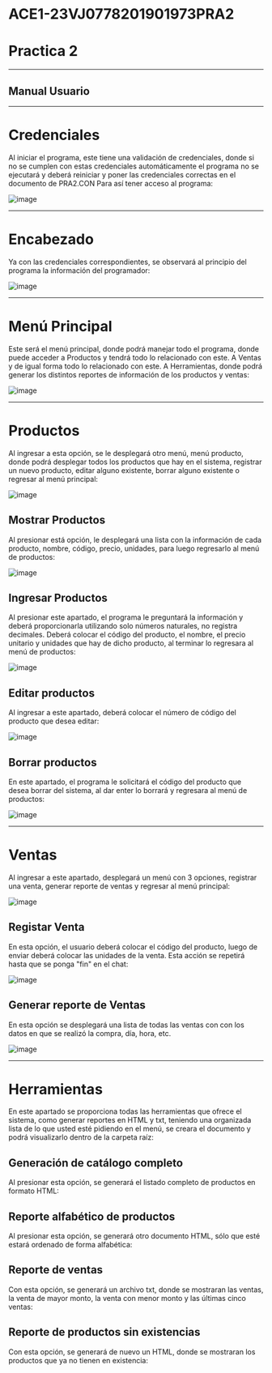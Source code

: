# ACE1-23VJ0778201901973PRA2

# Practica 2 

- - - -

## Manual Usuario

- - - -
# Credenciales

Al iniciar el programa, este tiene una validación de credenciales, donde si no se cumplen con estas credenciales automáticamente el programa no se ejecutará y deberá reiniciar y poner las credenciales correctas en el documento de PRA2.CON Para así tener acceso al programa:

![image](https://github.com/rauudy/ACE1-23VJ0778201901973PRA2/assets/66295181/a4fcd25d-2687-4072-84ae-62f5efb1c316)

- - - - 
# Encabezado

Ya con las credenciales correspondientes, se observará al principio del programa la información del programador:

![image](https://github.com/rauudy/ACE1-23VJ0778201901973PRA2/assets/66295181/9653d086-206e-4d12-86fb-22e57846247c)

- - - -

# Menú Principal

Este será el menú principal, donde podrá manejar todo el programa, donde puede acceder a Productos y tendrá todo lo relacionado con este. A Ventas y de igual forma todo lo relacionado con este. A Herramientas, donde podrá generar los distintos reportes de información de los productos y ventas:

![image](https://github.com/rauudy/ACE1-23VJ0778201901973PRA2/assets/66295181/87c28244-e26f-4cd4-8d11-a004b8d4b329)


- - - -
# Productos

Al ingresar a esta opción, se le desplegará otro menú, menú producto, donde podrá desplegar todos los productos que hay en el sistema, registrar un nuevo producto, editar alguno existente, borrar alguno existente o regresar al menú principal:

![image](https://github.com/rauudy/ACE1-23VJ0778201901973PRA2/assets/66295181/f7b74708-ba33-40aa-9705-dc716131c985)


## Mostrar Productos

Al presionar está opción, le desplegará una lista con la información de cada producto, nombre, código, precio, unidades, para luego regresarlo al menú de productos:

![image](https://github.com/rauudy/ACE1-23VJ0778201901973PRA2/assets/66295181/5bd2b1b9-cd07-4d8e-bb4b-67be1bf3df9b)


## Ingresar Productos

Al presionar este apartado, el programa le preguntará la información y deberá proporcionarla utilizando solo números naturales, no registra decimales. Deberá colocar el código del producto, el nombre, el precio unitario y unidades que hay de dicho producto, al terminar lo regresara al menú de productos:


![image](https://github.com/rauudy/ACE1-23VJ0778201901973PRA2/assets/66295181/68f92621-612a-4c85-8e6d-5ae3376146e4)


## Editar productos

Al ingresar a este apartado, deberá colocar el número de código del producto que desea editar:

![image](https://github.com/rauudy/ACE1-23VJ0778201901973PRA2/assets/66295181/5b86ede7-264f-4fe4-9d3e-1c5228b81bd7)


## Borrar productos

En este apartado, el programa le solicitará el código del producto que desea borrar del sistema, al dar enter lo borrará y regresara al menú de productos:

![image](https://github.com/rauudy/ACE1-23VJ0778201901973PRA2/assets/66295181/6e2382f6-b0b9-4aa0-890d-5ba3175107bf)


- - - -

# Ventas

Al ingresar a este apartado, desplegará un menú con 3 opciones, registrar una venta, generar reporte de ventas y regresar al menú principal:

![image](https://github.com/rauudy/ACE1-23VJ0778201901973PRA2/assets/66295181/611ad3ee-62a0-4a14-8735-e2e5be9e4b60)


## Registar Venta

En esta opción, el usuario deberá colocar el código del producto, luego de enviar deberá colocar las unidades de la venta. Esta acción se repetirá hasta que se ponga "fin" en el chat:

![image](https://github.com/rauudy/ACE1-23VJ0778201901973PRA2/assets/66295181/a2789345-667d-4c50-b161-7dedb9276910)


## Generar reporte de Ventas

En esta opción se desplegará una lista de todas las ventas con con los datos en que se realizó la compra, día, hora, etc.

![image](https://github.com/rauudy/ACE1-23VJ0778201901973PRA2/assets/66295181/1de5a002-aaee-432e-be27-c4bbc4aed511)


- - - - 

# Herramientas

En este apartado se proporciona todas las herramientas que ofrece el sistema, como generar reportes en HTML y txt, teniendo una organizada lista de lo que usted esté pidiendo en el menú, se creara el documento y podrá visualizarlo dentro de la carpeta raíz:


## Generación de catálogo completo

Al presionar esta opción, se generará el listado completo de productos en formato HTML:

## Reporte alfabético de productos

Al presionar esta opción, se generará otro documento HTML, sólo que esté estará ordenado de forma alfabética:

## Reporte de ventas

Con esta opción, se generará un archivo txt, donde se mostraran las ventas, la venta de mayor monto, la venta con menor monto y las últimas cinco ventas:

## Reporte de productos sin existencias

Con esta opción, se generará de nuevo un HTML, donde se mostraran los productos que ya no tienen en existencia:


